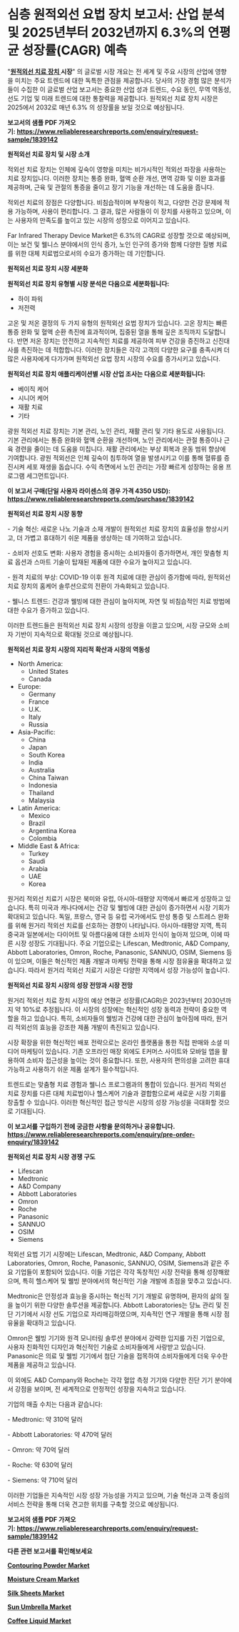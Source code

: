 <p><h1>심층 원적외선 요법 장치 보고서: 산업 분석 및 2025년부터 2032년까지 6.3%의 연평균 성장률(CAGR) 예측</h1></p><p>"<strong><a href="https://www.reliableresearchreports.com/far-infrared-therapy-device-r1839142?utm_campaign=105&utm_medium=7&utm_source=Github&utm_content=ia&utm_term=09022025&utm_id=far-infrared-therapy-device">원적외선 치료 장치&nbsp;</a></strong><strong>시장</strong>" 의 글로벌 시장 개요는 전 세계 및 주요 시장의 산업에 영향을 미치는 주요 트렌드에 대한 독특한 관점을 제공합니다. 당사의 가장 경험 많은 분석가들이 수집한 이 글로벌 산업 보고서는 중요한 산업 성과 트렌드, 수요 동인, 무역 역동성, 선도 기업 및 미래 트렌드에 대한 통찰력을 제공합니다. 원적외선 치료 장치 시장은 2025에서 2032로 매년 6.3% 의 성장률을 보일 것으로 예상됩니다.&nbsp;</p>
<p><strong>보고서의 샘플 PDF 가져오기:&nbsp;<a href="https://www.reliableresearchreports.com/enquiry/request-sample/1839142?utm_campaign=105&utm_medium=7&utm_source=Github&utm_content=ia&utm_term=09022025&utm_id=far-infrared-therapy-device">https://www.reliableresearchreports.com/enquiry/request-sample/1839142</a></strong></p>
<p><strong>원적외선 치료 장치 및 시장 소개</strong></p>
<p><p>적외선 치료 장치는 인체에 깊숙이 영향을 미치는 비가시적인 적외선 파장을 사용하는 치료 장치입니다. 이러한 장치는 통증 완화, 혈액 순환 개선, 면역 강화 및 이완 효과를 제공하며, 근육 및 관절의 통증을 줄이고 장기 기능을 개선하는 데 도움을 줍니다. </p><p>적외선 치료의 장점은 다양합니다. 비침습적이며 부작용이 적고, 다양한 건강 문제에 적용 가능하며, 사용이 편리합니다. 그 결과, 많은 사람들이 이 장치를 사용하고 있으며, 이는 사용자의 만족도를 높이고 있는 시장의 성장으로 이어지고 있습니다. </p><p>Far Infrared Therapy Device Market은 6.3%의 CAGR로 성장할 것으로 예상되며, 이는 보건 및 웰니스 분야에서의 인식 증가, 노인 인구의 증가와 함께 다양한 질병 치료를 위한 대체 치료법으로서의 수요가 증가하는 데 기인합니다.</p></p>
<p><strong>원적외선 치료 장치 시장 세분화</strong></p>
<p><strong>원적외선 치료 장치 유형별 시장 분석은 다음으로 세분화됩니다:</strong></p>
<p><ul><li>하이 파워</li><li>저전력</li></ul></p>
<p><p>고온 및 저온 결정의 두 가지 유형의 원적외선 요법 장치가 있습니다. 고온 장치는 빠른 통증 완화 및 혈액 순환 촉진에 효과적이며, 집중된 열을 통해 깊은 조직까지 도달합니다. 반면 저온 장치는 안전하고 지속적인 치료를 제공하여 피부 건강을 증진하고 신진대사를 촉진하는 데 적합합니다. 이러한 장치들은 각각 고객의 다양한 요구를 충족시켜 더 많은 사용자에게 다가가며 원적외선 요법 장치 시장의 수요를 증가시키고 있습니다.</p></p>
<p><strong>원적외선 치료 장치 애플리케이션별 시장 산업 조사는 다음으로 세분화됩니다:</strong></p>
<p><ul><li>베이직 케어</li><li>시니어 케어</li><li>재활 치료</li><li>기타</li></ul></p>
<p><p>광원 적외선 치료 장치는 기본 관리, 노인 관리, 재활 관리 및 기타 용도로 사용됩니다. 기본 관리에서는 통증 완화와 혈액 순환을 개선하며, 노인 관리에서는 관절 통증이나 근육 경련을 줄이는 데 도움을 미칩니다. 재활 관리에서는 부상 회복과 운동 범위 향상에 기여합니다. 광원 적외선은 인체 깊숙이 침투하여 열을 발생시키고 이를 통해 혈류를 증진시켜 세포 재생을 돕습니다. 수익 측면에서 노인 관리는 가장 빠르게 성장하는 응용 프로그램 세그먼트입니다.</p></p>
<p><strong>이 보고서 구매(단일 사용자 라이센스의 경우 가격 4350 USD): <a href="https://www.reliableresearchreports.com/purchase/1839142?utm_campaign=105&utm_medium=7&utm_source=Github&utm_content=ia&utm_term=09022025&utm_id=far-infrared-therapy-device">https://www.reliableresearchreports.com/purchase/1839142</a></strong></p>
<p><strong>원적외선 치료 장치 시장 동향</strong></p>
<p><p>- 기술 혁신: 새로운 나노 기술과 소재 개발이 원적외선 치료 장치의 효율성을 향상시키고, 더 가볍고 휴대하기 쉬운 제품을 생상하는 데 기여하고 있습니다.</p><p>- 소비자 선호도 변화: 사용자 경험을 중시하는 소비자들이 증가하면서, 개인 맞춤형 치료 옵션과 스마트 기술이 탑재된 제품에 대한 수요가 높아지고 있습니다.</p><p>- 원격 치료의 부상: COVID-19 이후 원격 치료에 대한 관심이 증가함에 따라, 원적외선 치료 장치의 홈케어 솔루션으로의 전환이 가속화되고 있습니다.</p><p>- 웰니스 트렌드: 건강과 웰빙에 대한 관심이 높아지며, 자연 및 비침습적인 치료 방법에 대한 수요가 증가하고 있습니다.</p><p>이러한 트렌드들은 원적외선 치료 장치 시장의 성장을 이끌고 있으며, 시장 규모와 소비자 기반이 지속적으로 확대될 것으로 예상됩니다.</p></p>
<p><strong>원적외선 치료 장치 시장의 지리적 확산과 시장의 역동성</strong></p>
<p><ul>
    <li>
        North America:
        <ul>
            <li>United States</li>
            <li>Canada</li>
        </ul>
    </li>
    <li>
        Europe:
        <ul>
            <li>Germany</li>
            <li>France</li>
            <li>U.K.</li>
            <li>Italy</li>
            <li>Russia</li>
        </ul>
    </li>
    <li>
        Asia-Pacific:
        <ul>
            <li>China</li>
            <li>Japan</li>
            <li>South Korea</li>
            <li>India</li>
            <li>Australia</li>
            <li>China Taiwan</li>
            <li>Indonesia</li>
            <li>Thailand</li>
            <li>Malaysia</li>
        </ul>
    </li>
    <li>
        Latin America:
        <ul>
            <li>Mexico</li>
            <li>Brazil</li>
            <li>Argentina Korea</li>
            <li>Colombia</li>
        </ul>
    </li>
    <li>
        Middle East & Africa:
        <ul>
            <li>Turkey</li>
            <li>Saudi</li>
            <li>Arabia</li>
            <li>UAE</li>
            <li>Korea</li>
        </ul>
    </li>
    </ul></p>
<p><p>원거리 적외선 치료기 시장은 북미와 유럽, 아시아-태평양 지역에서 빠르게 성장하고 있습니다. 특히 미국과 캐나다에서는 건강 및 웰빙에 대한 관심이 증가하면서 시장 기회가 확대되고 있습니다. 독일, 프랑스, 영국 등 유럽 국가에서도 만성 통증 및 스트레스 완화를 위해 원거리 적외선 치료를 선호하는 경향이 나타납니다. 아시아-태평양 지역, 특히 중국과 일본에서는 다이어트 및 아름다움에 대한 소비자 인식이 높아져 있으며, 이에 따른 시장 성장도 기대됩니다. 주요 기업으로는 Lifescan, Medtronic, A&D Company, Abbott Laboratories, Omron, Roche, Panasonic, SANNUO, OSIM, Siemens 등이 있으며, 이들은 혁신적인 제품 개발과 마케팅 전략을 통해 시장 점유율을 확대하고 있습니다. 따라서 원거리 적외선 치료기 시장은 다양한 지역에서 성장 가능성이 높습니다.</p></p>
<p><strong>원적외선 치료 장치 시장의 성장 전망과 시장 전망</strong></p>
<p><p>원거리 적외선 치료 장치 시장의 예상 연평균 성장률(CAGR)은 2023년부터 2030년까지 약 10%로 추정됩니다. 이 시장의 성장에는 혁신적인 성장 동력과 전략이 중요한 역할을 하고 있습니다. 특히, 소비자들의 웰빙과 건강에 대한 관심이 높아짐에 따라, 원거리 적외선의 효능을 강조한 제품 개발이 촉진되고 있습니다.</p><p>시장 확장을 위한 혁신적인 배포 전략으로는 온라인 플랫폼을 통한 직접 판매와 소셜 미디어 마케팅이 있습니다. 기존 오프라인 매장 외에도 E커머스 사이트와 모바일 앱을 활용하여 소비자 접근성을 높이는 것이 중요합니다. 또한, 사용자의 편의성을 고려한 휴대 가능하고 사용하기 쉬운 제품 설계가 필수적입니다. </p><p>트렌드로는 맞춤형 치료 경험과 웰니스 프로그램과의 통합이 있습니다. 원거리 적외선 치료 장치를 다른 대체 치료법이나 헬스케어 기술과 결합함으로써 새로운 시장 기회를 창출할 수 있습니다. 이러한 혁신적인 접근 방식은 시장의 성장 가능성을 극대화할 것으로 기대됩니다.</p></p>
<p><strong>이 보고서를 구입하기 전에 궁금한 사항을 문의하거나 공유합니다. <a href="https://www.reliableresearchreports.com/enquiry/pre-order-enquiry/1839142?utm_campaign=105&utm_medium=7&utm_source=Github&utm_content=ia&utm_term=09022025&utm_id=far-infrared-therapy-device">https://www.reliableresearchreports.com/enquiry/pre-order-enquiry/1839142</a></strong></p>
<p><strong>원적외선 치료 장치 시장 경쟁 구도</strong></p>
<p><ul><li>Lifescan</li><li>Medtronic</li><li>A&D Company</li><li>Abbott Laboratories</li><li>Omron</li><li>Roche</li><li>Panasonic</li><li>SANNUO</li><li>OSIM</li><li>Siemens</li></ul></p>
<p><p>적외선 요법 기기 시장에는 Lifescan, Medtronic, A&D Company, Abbott Laboratories, Omron, Roche, Panasonic, SANNUO, OSIM, Siemens과 같은 주요 기업들이 포함되어 있습니다. 이들 기업은 각각 독창적인 시장 전략을 통해 성장해왔으며, 특히 헬스케어 및 웰빙 분야에서의 혁신적인 기술 개발에 초점을 맞추고 있습니다.</p><p>Medtronic은 안정성과 효능을 중시하는 혁신적 기기 개발로 유명하며, 환자의 삶의 질을 높이기 위한 다양한 솔루션을 제공합니다. Abbott Laboratories는 당뇨 관리 및 진단 기기에서 시장 선도 기업으로 자리매김하였으며, 지속적인 연구 개발을 통해 시장 점유율을 확대하고 있습니다.</p><p>Omron은 웰빙 기기와 원격 모니터링 솔루션 분야에서 강력한 입지를 가진 기업으로, 사용자 친화적인 디자인과 혁신적인 기술로 소비자들에게 사랑받고 있습니다. Panasonic은 의료 및 웰빙 기기에서 첨단 기술을 접목하여 소비자들에게 더욱 우수한 제품을 제공하고 있습니다. </p><p>이 외에도 A&D Company와 Roche는 각각 혈압 측정 기기와 다양한 진단 기기 분야에서 강점을 보이며, 전 세계적으로 안정적인 성장을 지속하고 있습니다.</p><p>기업의 매출 수치는 다음과 같습니다:</p><p>- Medtronic: 약 310억 달러</p><p>- Abbott Laboratories: 약 470억 달러</p><p>- Omron: 약 70억 달러</p><p>- Roche: 약 630억 달러</p><p>- Siemens: 약 710억 달러</p><p>이러한 기업들은 지속적인 시장 성장 가능성을 가지고 있으며, 기술 혁신과 고객 중심의 서비스 전략을 통해 더욱 견고한 위치를 구축할 것으로 예상됩니다.</p></p>
<p><strong>보고서의 샘플 PDF 가져오기:&nbsp;<a href="https://www.reliableresearchreports.com/enquiry/request-sample/1839142?utm_campaign=105&utm_medium=7&utm_source=Github&utm_content=ia&utm_term=09022025&utm_id=far-infrared-therapy-device">https://www.reliableresearchreports.com/enquiry/request-sample/1839142</a></strong></p>
<p><strong></strong></p>
<p><strong></strong></p>
<p><strong></strong></p>
<p><strong></strong></p>
<p><strong>다른 관련 보고서를 확인해보세요</strong></p>
<p><strong><p><a href="https://github.com/saaindosya/Market-Research-Report-List-1/blob/main/contouring-powder-market.md?utm_campaign=105&utm_medium=7&utm_source=Github&utm_content=ia&utm_term=09022025&utm_id=far-infrared-therapy-device">Contouring Powder Market</a></p><p><a href="https://github.com/agdonthisa/Market-Research-Report-List-1/blob/main/moisture-cream-market.md?utm_campaign=105&utm_medium=7&utm_source=Github&utm_content=ia&utm_term=09022025&utm_id=far-infrared-therapy-device">Moisture Cream Market</a></p><p><a href="https://github.com/akaalahk/Market-Research-Report-List-1/blob/main/silk-sheets-market.md?utm_campaign=105&utm_medium=7&utm_source=Github&utm_content=ia&utm_term=09022025&utm_id=far-infrared-therapy-device">Silk Sheets Market</a></p><p><a href="https://github.com/hartsockdonnette82/Market-Research-Report-List-1/blob/main/sun-umbrella-market.md?utm_campaign=105&utm_medium=7&utm_source=Github&utm_content=ia&utm_term=09022025&utm_id=far-infrared-therapy-device">Sun Umbrella Market</a></p><p><a href="https://github.com/penglatilles/Market-Research-Report-List-1/blob/main/coffee-liquid-market.md?utm_campaign=105&utm_medium=7&utm_source=Github&utm_content=ia&utm_term=09022025&utm_id=far-infrared-therapy-device">Coffee Liquid Market</a></p></strong></p>
<p></p>